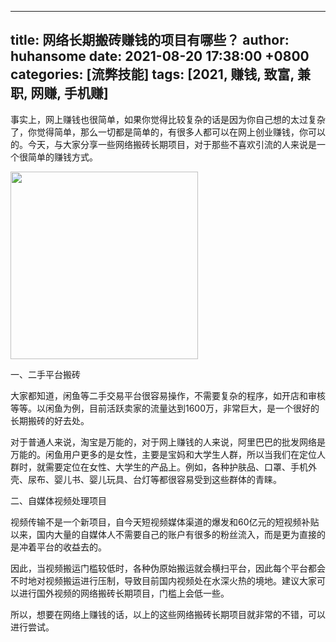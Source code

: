 
---
title: 网络长期搬砖赚钱的项目有哪些？
author: huhansome
date: 2021-08-20 17:38:00 +0800
categories: [流弊技能]
tags: [2021, 赚钱, 致富, 兼职, 网赚, 手机赚]
---
        
事实上，网上赚钱也很简单，如果你觉得比较复杂的话是因为你自己想的太过复杂了，你觉得简单，那么一切都是简单的，有很多人都可以在网上创业赚钱，你可以的。今天，与大家分享一些网络搬砖长期项目，对于那些不喜欢引流的人来说是一个很简单的赚钱方式。

<img alt="" src="http://www.jinduoxia.com.cn/d/file/2020-01-28/48712a83b4e954f7d784f84647e5d232.jpg" style="width: 300px; height: 300px;"/>

一、二手平台搬砖

大家都知道，闲鱼等二手交易平台很容易操作，不需要复杂的程序，如开店和审核等等。以闲鱼为例，目前活跃卖家的流量达到1600万，非常巨大，是一个很好的长期搬砖的好去处。

对于普通人来说，淘宝是万能的，对于网上赚钱的人来说，阿里巴巴的批发网络是万能的。闲鱼用户更多的是女性，主要是宝妈和大学生人群，所以当我们在定位人群时，就需要定位在女性、大学生的产品上。例如，各种护肤品、口罩、手机外壳、尿布、婴儿书、婴儿玩具、台灯等都很容易受到这些群体的青睐。

二、自媒体视频处理项目

视频传输不是一个新项目，自今天短视频媒体渠道的爆发和60亿元的短视频补贴以来，国内大量的自媒体人不需要自己的账户有很多的粉丝流入，而是更为直接的是冲着平台的收益去的。

因此，当视频搬运门槛较低时，各种伪原始搬运就会横扫平台，因此每个平台都会不时地对视频搬运进行压制，导致目前国内视频处在水深火热的境地。建议大家可以进行国外视频的网络搬砖长期项目，门槛上会低一些。

所以，想要在网络上赚钱的话，以上的这些网络搬砖长期项目就非常的不错，可以进行尝试。
